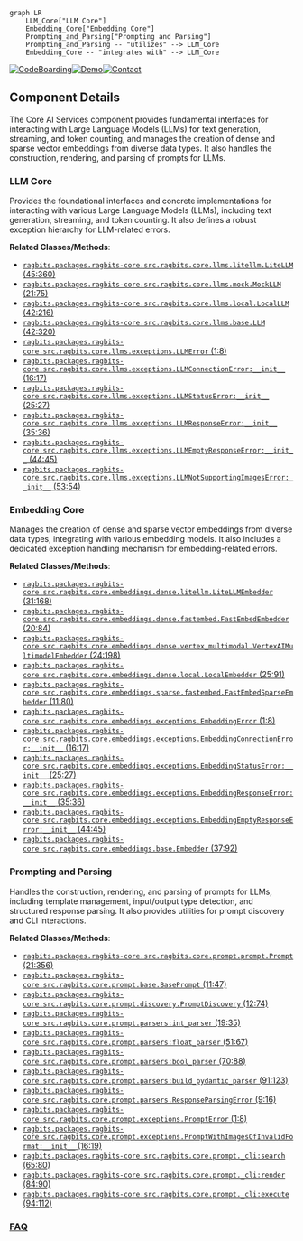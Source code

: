 ```mermaid
graph LR
    LLM_Core["LLM Core"]
    Embedding_Core["Embedding Core"]
    Prompting_and_Parsing["Prompting and Parsing"]
    Prompting_and_Parsing -- "utilizes" --> LLM_Core
    Embedding_Core -- "integrates with" --> LLM_Core
```
[![CodeBoarding](https://img.shields.io/badge/Generated%20by-CodeBoarding-9cf?style=flat-square)](https://github.com/CodeBoarding/CodeBoarding)[![Demo](https://img.shields.io/badge/Try%20our-Demo-blue?style=flat-square)](https://www.codeboarding.org/demo)[![Contact](https://img.shields.io/badge/Contact%20us%20-%20contact@codeboarding.org-lightgrey?style=flat-square)](mailto:contact@codeboarding.org)

## Component Details

The Core AI Services component provides fundamental interfaces for interacting with Large Language Models (LLMs) for text generation, streaming, and token counting, and manages the creation of dense and sparse vector embeddings from diverse data types. It also handles the construction, rendering, and parsing of prompts for LLMs.

### LLM Core
Provides the foundational interfaces and concrete implementations for interacting with various Large Language Models (LLMs), including text generation, streaming, and token counting. It also defines a robust exception hierarchy for LLM-related errors.


**Related Classes/Methods**:

- <a href="https://github.com/deepsense-ai/ragbits/blob/master/packages/ragbits-core/src/ragbits/core/llms/litellm.py#L45-L360" target="_blank" rel="noopener noreferrer">`ragbits.packages.ragbits-core.src.ragbits.core.llms.litellm.LiteLLM` (45:360)</a>
- <a href="https://github.com/deepsense-ai/ragbits/blob/master/packages/ragbits-core/src/ragbits/core/llms/mock.py#L21-L75" target="_blank" rel="noopener noreferrer">`ragbits.packages.ragbits-core.src.ragbits.core.llms.mock.MockLLM` (21:75)</a>
- <a href="https://github.com/deepsense-ai/ragbits/blob/master/packages/ragbits-core/src/ragbits/core/llms/local.py#L42-L216" target="_blank" rel="noopener noreferrer">`ragbits.packages.ragbits-core.src.ragbits.core.llms.local.LocalLLM` (42:216)</a>
- <a href="https://github.com/deepsense-ai/ragbits/blob/master/packages/ragbits-core/src/ragbits/core/llms/base.py#L42-L320" target="_blank" rel="noopener noreferrer">`ragbits.packages.ragbits-core.src.ragbits.core.llms.base.LLM` (42:320)</a>
- <a href="https://github.com/deepsense-ai/ragbits/blob/master/packages/ragbits-core/src/ragbits/core/llms/exceptions.py#L1-L8" target="_blank" rel="noopener noreferrer">`ragbits.packages.ragbits-core.src.ragbits.core.llms.exceptions.LLMError` (1:8)</a>
- <a href="https://github.com/deepsense-ai/ragbits/blob/master/packages/ragbits-core/src/ragbits/core/llms/exceptions.py#L16-L17" target="_blank" rel="noopener noreferrer">`ragbits.packages.ragbits-core.src.ragbits.core.llms.exceptions.LLMConnectionError:__init__` (16:17)</a>
- <a href="https://github.com/deepsense-ai/ragbits/blob/master/packages/ragbits-core/src/ragbits/core/llms/exceptions.py#L25-L27" target="_blank" rel="noopener noreferrer">`ragbits.packages.ragbits-core.src.ragbits.core.llms.exceptions.LLMStatusError:__init__` (25:27)</a>
- <a href="https://github.com/deepsense-ai/ragbits/blob/master/packages/ragbits-core/src/ragbits/core/llms/exceptions.py#L35-L36" target="_blank" rel="noopener noreferrer">`ragbits.packages.ragbits-core.src.ragbits.core.llms.exceptions.LLMResponseError:__init__` (35:36)</a>
- <a href="https://github.com/deepsense-ai/ragbits/blob/master/packages/ragbits-core/src/ragbits/core/llms/exceptions.py#L44-L45" target="_blank" rel="noopener noreferrer">`ragbits.packages.ragbits-core.src.ragbits.core.llms.exceptions.LLMEmptyResponseError:__init__` (44:45)</a>
- <a href="https://github.com/deepsense-ai/ragbits/blob/master/packages/ragbits-core/src/ragbits/core/llms/exceptions.py#L53-L54" target="_blank" rel="noopener noreferrer">`ragbits.packages.ragbits-core.src.ragbits.core.llms.exceptions.LLMNotSupportingImagesError:__init__` (53:54)</a>


### Embedding Core
Manages the creation of dense and sparse vector embeddings from diverse data types, integrating with various embedding models. It also includes a dedicated exception handling mechanism for embedding-related errors.


**Related Classes/Methods**:

- <a href="https://github.com/deepsense-ai/ragbits/blob/master/packages/ragbits-core/src/ragbits/core/embeddings/dense/litellm.py#L31-L168" target="_blank" rel="noopener noreferrer">`ragbits.packages.ragbits-core.src.ragbits.core.embeddings.dense.litellm.LiteLLMEmbedder` (31:168)</a>
- <a href="https://github.com/deepsense-ai/ragbits/blob/master/packages/ragbits-core/src/ragbits/core/embeddings/dense/fastembed.py#L20-L84" target="_blank" rel="noopener noreferrer">`ragbits.packages.ragbits-core.src.ragbits.core.embeddings.dense.fastembed.FastEmbedEmbedder` (20:84)</a>
- <a href="https://github.com/deepsense-ai/ragbits/blob/master/packages/ragbits-core/src/ragbits/core/embeddings/dense/vertex_multimodal.py#L24-L198" target="_blank" rel="noopener noreferrer">`ragbits.packages.ragbits-core.src.ragbits.core.embeddings.dense.vertex_multimodal.VertexAIMultimodelEmbedder` (24:198)</a>
- <a href="https://github.com/deepsense-ai/ragbits/blob/master/packages/ragbits-core/src/ragbits/core/embeddings/dense/local.py#L25-L91" target="_blank" rel="noopener noreferrer">`ragbits.packages.ragbits-core.src.ragbits.core.embeddings.dense.local.LocalEmbedder` (25:91)</a>
- <a href="https://github.com/deepsense-ai/ragbits/blob/master/packages/ragbits-core/src/ragbits/core/embeddings/sparse/fastembed.py#L11-L80" target="_blank" rel="noopener noreferrer">`ragbits.packages.ragbits-core.src.ragbits.core.embeddings.sparse.fastembed.FastEmbedSparseEmbedder` (11:80)</a>
- <a href="https://github.com/deepsense-ai/ragbits/blob/master/packages/ragbits-core/src/ragbits/core/embeddings/exceptions.py#L1-L8" target="_blank" rel="noopener noreferrer">`ragbits.packages.ragbits-core.src.ragbits.core.embeddings.exceptions.EmbeddingError` (1:8)</a>
- <a href="https://github.com/deepsense-ai/ragbits/blob/master/packages/ragbits-core/src/ragbits/core/embeddings/exceptions.py#L16-L17" target="_blank" rel="noopener noreferrer">`ragbits.packages.ragbits-core.src.ragbits.core.embeddings.exceptions.EmbeddingConnectionError:__init__` (16:17)</a>
- <a href="https://github.com/deepsense-ai/ragbits/blob/master/packages/ragbits-core/src/ragbits/core/embeddings/exceptions.py#L25-L27" target="_blank" rel="noopener noreferrer">`ragbits.packages.ragbits-core.src.ragbits.core.embeddings.exceptions.EmbeddingStatusError:__init__` (25:27)</a>
- <a href="https://github.com/deepsense-ai/ragbits/blob/master/packages/ragbits-core/src/ragbits/core/embeddings/exceptions.py#L35-L36" target="_blank" rel="noopener noreferrer">`ragbits.packages.ragbits-core.src.ragbits.core.embeddings.exceptions.EmbeddingResponseError:__init__` (35:36)</a>
- <a href="https://github.com/deepsense-ai/ragbits/blob/master/packages/ragbits-core/src/ragbits/core/embeddings/exceptions.py#L44-L45" target="_blank" rel="noopener noreferrer">`ragbits.packages.ragbits-core.src.ragbits.core.embeddings.exceptions.EmbeddingEmptyResponseError:__init__` (44:45)</a>
- <a href="https://github.com/deepsense-ai/ragbits/blob/master/packages/ragbits-core/src/ragbits/core/embeddings/base.py#L37-L92" target="_blank" rel="noopener noreferrer">`ragbits.packages.ragbits-core.src.ragbits.core.embeddings.base.Embedder` (37:92)</a>


### Prompting and Parsing
Handles the construction, rendering, and parsing of prompts for LLMs, including template management, input/output type detection, and structured response parsing. It also provides utilities for prompt discovery and CLI interactions.


**Related Classes/Methods**:

- <a href="https://github.com/deepsense-ai/ragbits/blob/master/packages/ragbits-core/src/ragbits/core/prompt/prompt.py#L21-L356" target="_blank" rel="noopener noreferrer">`ragbits.packages.ragbits-core.src.ragbits.core.prompt.prompt.Prompt` (21:356)</a>
- <a href="https://github.com/deepsense-ai/ragbits/blob/master/packages/ragbits-core/src/ragbits/core/prompt/base.py#L11-L47" target="_blank" rel="noopener noreferrer">`ragbits.packages.ragbits-core.src.ragbits.core.prompt.base.BasePrompt` (11:47)</a>
- <a href="https://github.com/deepsense-ai/ragbits/blob/master/packages/ragbits-core/src/ragbits/core/prompt/discovery.py#L12-L74" target="_blank" rel="noopener noreferrer">`ragbits.packages.ragbits-core.src.ragbits.core.prompt.discovery.PromptDiscovery` (12:74)</a>
- <a href="https://github.com/deepsense-ai/ragbits/blob/master/packages/ragbits-core/src/ragbits/core/prompt/parsers.py#L19-L35" target="_blank" rel="noopener noreferrer">`ragbits.packages.ragbits-core.src.ragbits.core.prompt.parsers:int_parser` (19:35)</a>
- <a href="https://github.com/deepsense-ai/ragbits/blob/master/packages/ragbits-core/src/ragbits/core/prompt/parsers.py#L51-L67" target="_blank" rel="noopener noreferrer">`ragbits.packages.ragbits-core.src.ragbits.core.prompt.parsers:float_parser` (51:67)</a>
- <a href="https://github.com/deepsense-ai/ragbits/blob/master/packages/ragbits-core/src/ragbits/core/prompt/parsers.py#L70-L88" target="_blank" rel="noopener noreferrer">`ragbits.packages.ragbits-core.src.ragbits.core.prompt.parsers:bool_parser` (70:88)</a>
- <a href="https://github.com/deepsense-ai/ragbits/blob/master/packages/ragbits-core/src/ragbits/core/prompt/parsers.py#L91-L123" target="_blank" rel="noopener noreferrer">`ragbits.packages.ragbits-core.src.ragbits.core.prompt.parsers:build_pydantic_parser` (91:123)</a>
- <a href="https://github.com/deepsense-ai/ragbits/blob/master/packages/ragbits-core/src/ragbits/core/prompt/parsers.py#L9-L16" target="_blank" rel="noopener noreferrer">`ragbits.packages.ragbits-core.src.ragbits.core.prompt.parsers.ResponseParsingError` (9:16)</a>
- <a href="https://github.com/deepsense-ai/ragbits/blob/master/packages/ragbits-core/src/ragbits/core/prompt/exceptions.py#L1-L8" target="_blank" rel="noopener noreferrer">`ragbits.packages.ragbits-core.src.ragbits.core.prompt.exceptions.PromptError` (1:8)</a>
- <a href="https://github.com/deepsense-ai/ragbits/blob/master/packages/ragbits-core/src/ragbits/core/prompt/exceptions.py#L16-L19" target="_blank" rel="noopener noreferrer">`ragbits.packages.ragbits-core.src.ragbits.core.prompt.exceptions.PromptWithImagesOfInvalidFormat:__init__` (16:19)</a>
- <a href="https://github.com/deepsense-ai/ragbits/blob/master/packages/ragbits-core/src/ragbits/core/prompt/_cli.py#L65-L80" target="_blank" rel="noopener noreferrer">`ragbits.packages.ragbits-core.src.ragbits.core.prompt._cli:search` (65:80)</a>
- <a href="https://github.com/deepsense-ai/ragbits/blob/master/packages/ragbits-core/src/ragbits/core/prompt/_cli.py#L84-L90" target="_blank" rel="noopener noreferrer">`ragbits.packages.ragbits-core.src.ragbits.core.prompt._cli:render` (84:90)</a>
- <a href="https://github.com/deepsense-ai/ragbits/blob/master/packages/ragbits-core/src/ragbits/core/prompt/_cli.py#L94-L112" target="_blank" rel="noopener noreferrer">`ragbits.packages.ragbits-core.src.ragbits.core.prompt._cli:execute` (94:112)</a>




### [FAQ](https://github.com/CodeBoarding/GeneratedOnBoardings/tree/main?tab=readme-ov-file#faq)